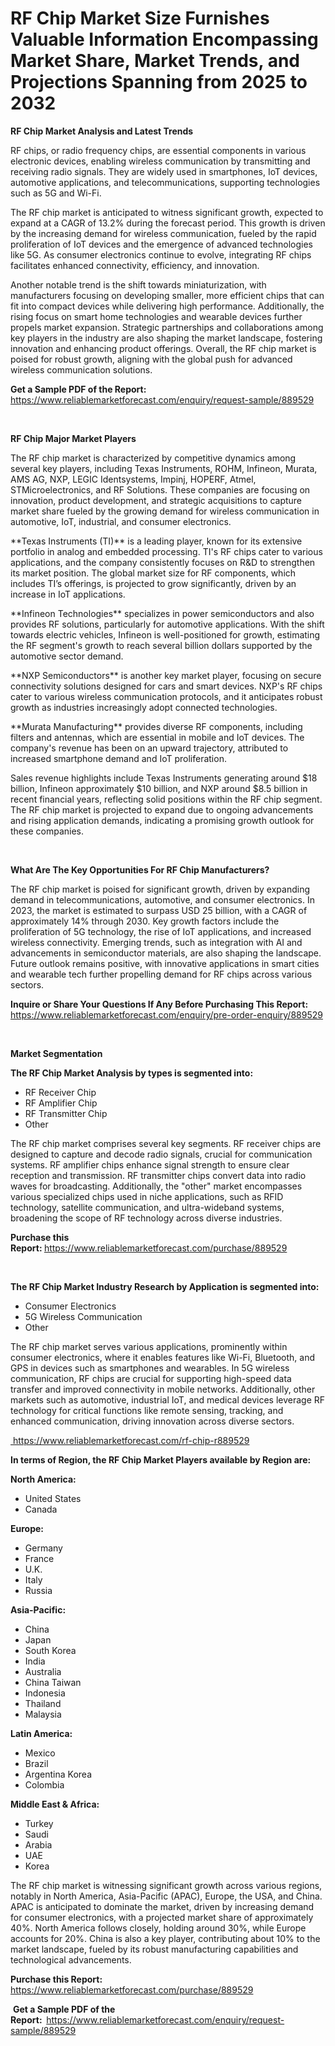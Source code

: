 <p><h1>RF Chip Market Size Furnishes Valuable Information Encompassing Market Share, Market Trends, and Projections Spanning from 2025 to 2032</h1></p><p><strong>RF Chip Market Analysis and Latest Trends</strong></p>
<p><p>RF chips, or radio frequency chips, are essential components in various electronic devices, enabling wireless communication by transmitting and receiving radio signals. They are widely used in smartphones, IoT devices, automotive applications, and telecommunications, supporting technologies such as 5G and Wi-Fi.</p><p>The RF chip market is anticipated to witness significant growth, expected to expand at a CAGR of 13.2% during the forecast period. This growth is driven by the increasing demand for wireless communication, fueled by the rapid proliferation of IoT devices and the emergence of advanced technologies like 5G. As consumer electronics continue to evolve, integrating RF chips facilitates enhanced connectivity, efficiency, and innovation.</p><p>Another notable trend is the shift towards miniaturization, with manufacturers focusing on developing smaller, more efficient chips that can fit into compact devices while delivering high performance. Additionally, the rising focus on smart home technologies and wearable devices further propels market expansion. Strategic partnerships and collaborations among key players in the industry are also shaping the market landscape, fostering innovation and enhancing product offerings. Overall, the RF chip market is poised for robust growth, aligning with the global push for advanced wireless communication solutions.</p></p>
<p><strong>Get a Sample PDF of the Report:&nbsp;</strong> <a href="https://www.reliablemarketforecast.com/enquiry/request-sample/889529?utm_campaign=3196&utm_medium=2&utm_source=Github&utm_content=ia&utm_term=15042025&utm_id=rf-chip">https://www.reliablemarketforecast.com/enquiry/request-sample/889529</a></p>
<p>&nbsp;</p>
<p><strong>RF Chip Major Market Players</strong></p>
<p><p>The RF chip market is characterized by competitive dynamics among several key players, including Texas Instruments, ROHM, Infineon, Murata, AMS AG, NXP, LEGIC Identsystems, Impinj, HOPERF, Atmel, STMicroelectronics, and RF Solutions. These companies are focusing on innovation, product development, and strategic acquisitions to capture market share fueled by the growing demand for wireless communication in automotive, IoT, industrial, and consumer electronics.</p><p>**Texas Instruments (TI)** is a leading player, known for its extensive portfolio in analog and embedded processing. TI's RF chips cater to various applications, and the company consistently focuses on R&D to strengthen its market position. The global market size for RF components, which includes TI’s offerings, is projected to grow significantly, driven by an increase in IoT applications.</p><p>**Infineon Technologies** specializes in power semiconductors and also provides RF solutions, particularly for automotive applications. With the shift towards electric vehicles, Infineon is well-positioned for growth, estimating the RF segment's growth to reach several billion dollars supported by the automotive sector demand.</p><p>**NXP Semiconductors** is another key market player, focusing on secure connectivity solutions designed for cars and smart devices. NXP's RF chips cater to various wireless communication protocols, and it anticipates robust growth as industries increasingly adopt connected technologies.</p><p>**Murata Manufacturing** provides diverse RF components, including filters and antennas, which are essential in mobile and IoT devices. The company's revenue has been on an upward trajectory, attributed to increased smartphone demand and IoT proliferation.</p><p>Sales revenue highlights include Texas Instruments generating around $18 billion, Infineon approximately $10 billion, and NXP around $8.5 billion in recent financial years, reflecting solid positions within the RF chip segment. The RF chip market is projected to expand due to ongoing advancements and rising application demands, indicating a promising growth outlook for these companies.</p></p>
<p>&nbsp;</p>
<p><strong>What Are The Key Opportunities For RF Chip Manufacturers?</strong></p>
<p><p>The RF chip market is poised for significant growth, driven by expanding demand in telecommunications, automotive, and consumer electronics. In 2023, the market is estimated to surpass USD 25 billion, with a CAGR of approximately 14% through 2030. Key growth factors include the proliferation of 5G technology, the rise of IoT applications, and increased wireless connectivity. Emerging trends, such as integration with AI and advancements in semiconductor materials, are also shaping the landscape. Future outlook remains positive, with innovative applications in smart cities and wearable tech further propelling demand for RF chips across various sectors.</p></p>
<p><strong>Inquire or Share Your Questions If Any Before Purchasing This Report:</strong> <a href="https://www.reliablemarketforecast.com/enquiry/pre-order-enquiry/889529?utm_campaign=3196&utm_medium=2&utm_source=Github&utm_content=ia&utm_term=15042025&utm_id=rf-chip">https://www.reliablemarketforecast.com/enquiry/pre-order-enquiry/889529</a></p>
<p>&nbsp;</p>
<p><strong>Market Segmentation</strong></p>
<p><strong>The RF Chip Market Analysis by types is segmented into:</strong></p>
<p><ul><li>RF Receiver Chip</li><li>RF Amplifier Chip</li><li>RF Transmitter Chip</li><li>Other</li></ul></p>
<p><p>The RF chip market comprises several key segments. RF receiver chips are designed to capture and decode radio signals, crucial for communication systems. RF amplifier chips enhance signal strength to ensure clear reception and transmission. RF transmitter chips convert data into radio waves for broadcasting. Additionally, the "other" market encompasses various specialized chips used in niche applications, such as RFID technology, satellite communication, and ultra-wideband systems, broadening the scope of RF technology across diverse industries.</p></p>
<p><strong>Purchase this Report:&nbsp;</strong><a href="https://www.reliablemarketforecast.com/purchase/889529?utm_campaign=3196&utm_medium=2&utm_source=Github&utm_content=ia&utm_term=15042025&utm_id=rf-chip">https://www.reliablemarketforecast.com/purchase/889529</a></p>
<p>&nbsp;</p>
<p><strong>The RF Chip Market Industry Research by Application is segmented into:</strong></p>
<p><ul><li>Consumer Electronics</li><li>5G Wireless Communication</li><li>Other</li></ul></p>
<p><p>The RF chip market serves various applications, prominently within consumer electronics, where it enables features like Wi-Fi, Bluetooth, and GPS in devices such as smartphones and wearables. In 5G wireless communication, RF chips are crucial for supporting high-speed data transfer and improved connectivity in mobile networks. Additionally, other markets such as automotive, industrial IoT, and medical devices leverage RF technology for critical functions like remote sensing, tracking, and enhanced communication, driving innovation across diverse sectors.</p></p>
<p><a href="https://www.reliablemarketforecast.com/rf-chip-r889529?utm_campaign=3196&utm_medium=2&utm_source=Github&utm_content=ia&utm_term=15042025&utm_id=rf-chip">&nbsp;https://www.reliablemarketforecast.com/rf-chip-r889529</a></p>
<p><strong>In terms of Region, the RF Chip Market Players available by Region are:</strong></p>
<p>
    <p> <strong> North America: </strong>
        <ul>
            <li>United States</li>
            <li>Canada</li>
        </ul>
        </p> 
    <p> <strong> Europe: </strong>
        <ul>
            <li>Germany</li>
            <li>France</li>
            <li>U.K.</li>
            <li>Italy</li>
            <li>Russia</li>
        </ul>
        </p> 
    <p> <strong> Asia-Pacific: </strong>
        <ul>
            <li>China</li>
            <li>Japan</li>
            <li>South Korea</li>
            <li>India</li>
            <li>Australia</li>
            <li>China Taiwan</li>
            <li>Indonesia</li>
            <li>Thailand</li>
            <li>Malaysia</li>
        </ul>
        </p> 
    <p> <strong> Latin America: </strong>
        <ul>
            <li>Mexico</li>
            <li>Brazil</li>
            <li>Argentina Korea</li>
            <li>Colombia</li>
        </ul>
        </p> 
    <p> <strong> Middle East & Africa: </strong>
        <ul>
            <li>Turkey</li>
            <li>Saudi</li>
            <li>Arabia</li>
            <li>UAE</li>
            <li>Korea</li>
        </ul>
    </p>
    </p>
<p><p>The RF chip market is witnessing significant growth across various regions, notably in North America, Asia-Pacific (APAC), Europe, the USA, and China. APAC is anticipated to dominate the market, driven by increasing demand for consumer electronics, with a projected market share of approximately 40%. North America follows closely, holding around 30%, while Europe accounts for 20%. China is also a key player, contributing about 10% to the market landscape, fueled by its robust manufacturing capabilities and technological advancements.</p></p>
<p><strong>Purchase this Report: </strong><a href="https://www.reliablemarketforecast.com/purchase/889529?utm_campaign=3196&utm_medium=2&utm_source=Github&utm_content=ia&utm_term=15042025&utm_id=rf-chip">https://www.reliablemarketforecast.com/purchase/889529</a></p>
<p>&nbsp;<strong>Get a Sample PDF of the Report:&nbsp;&nbsp;</strong><a href="https://www.reliablemarketforecast.com/enquiry/request-sample/889529?utm_campaign=3196&utm_medium=2&utm_source=Github&utm_content=ia&utm_term=15042025&utm_id=rf-chip">https://www.reliablemarketforecast.com/enquiry/request-sample/889529</a></p>
<p><strong></strong></p>
<p><p></p><p></p><p></p></p>